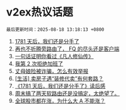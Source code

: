 # v2ex热议话题

`最后更新时间：2025-08-18 13:18:13 +0800`

1. [1781 天后，我们还是分手了](https://www.v2ex.com/t/1153086)
1. [再也不折腾旁路由了， FQ 的尽头还是客户端](https://www.v2ex.com/t/1152993)
1. [一句话证明你看过《凡人修仙传》](https://www.v2ex.com/t/1153055)
1. [我第 2 次拒绝加班了](https://www.v2ex.com/t/1153019)
1. [丈母娘险被诈骗，怎么有效举报](https://www.v2ex.com/t/1152978)
1. [[生活] 卖房子遇“装修代卖”有何套路？](https://www.v2ex.com/t/1152987)
1. [《1781 天后，我们还是分手了》读后感](https://www.v2ex.com/t/1153126)
1. [周末搞了两天软路由还是没搞定，太绝望了。](https://www.v2ex.com/t/1153058)
1. [全球股市都在涨，为什么大 A 不能涨？](https://www.v2ex.com/t/1153073)

